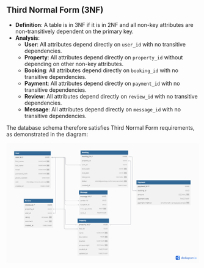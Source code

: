 ## Third Normal Form (3NF)
- **Definition**: A table is in 3NF if it is in 2NF and all non-key attributes are non-transitively dependent on the primary key.
- **Analysis**:
    - **User**: All attributes depend directly on `user_id` with no transitive dependencies.
    - **Property**: All attributes depend directly on `property_id` without depending on other non-key attributes.
    - **Booking**: All attributes depend directly on `booking_id` with no transitive dependencies.
    - **Payment**: All attributes depend directly on `payment_id` with no transitive dependencies.
    - **Review**: All attributes depend directly on `review_id` with no transitive dependencies.
    - **Message**: All attributes depend directly on `message_id` with no transitive dependencies.

The database schema therefore satisfies Third Normal Form requirements, as demonstrated in the diagram:

![Database Schema Diagram](./ERD/airbnb-erd.png)